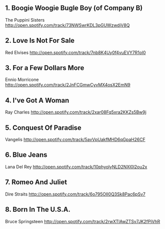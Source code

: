 ## 1. Boogie Woogie Bugle Boy (of Company B)
The Puppini Sisters
http://open.spotify.com/track/73NWSwrKDL3pGUWzwdjV8Q


## 2. Love Is Not For Sale
Red Elvises
http://open.spotify.com/track/7nb8K4Uy0f4vuEVY7R1ol0


## 3. For a Few Dollars More
Ennio Morricone
http://open.spotify.com/track/2JnFCGmwCyvMX4osX2EmN9


## 4. I've Got A Woman
Ray Charles
http://open.spotify.com/track/2xar08Fq5xra2KKZs5Bw9j


## 5. Conquest Of Paradise
Vangelis
http://open.spotify.com/track/5avVpUakfMHD6qGpaH26CF


## 6. Blue Jeans
Lana Del Rey
http://open.spotify.com/track/10phyolyNLD2NXl0l2ou2x


## 7. Romeo And Juliet
Dire Straits
http://open.spotify.com/track/6o795OII0Q3Sk8Pac6pSv7


## 8. Born In The U.S.A.
Bruce Springsteen
http://open.spotify.com/track/2rwXTlAwZTSv7JK2fPjVhR
